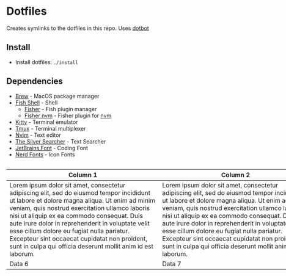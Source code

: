 # Dotfiles

Creates symlinks to the dotfiles in this repo. Uses [dotbot](https://github.com/anishathalye/dotbot)

## Install
- Install dotfiles: `./install`

## Dependencies
- [Brew](https://brew.sh) - MacOS package manager
- [Fish Shell](https://fishshell.com) - Shell
  - [Fisher](https://github.com/jorgebucaran/fisher) - Fish plugin manager
  - [Fisher nvm](https://github.com/jorgebucaran/nvm.fish) - Fisher plugin for [nvm](https://github.com/nvm-sh/nvm)
- [Kitty](https://sw.kovidgoyal.net/kitty) - Terminal emulator
- [Tmux](https://github.com/tmux/tmux/wiki) - Terminal multiplexer
- [Nvim](https://neovim.io) - Text editor
- [The Silver Searcher](https://github.com/ggreer/the_silver_searcher) - Text Searcher
- [JetBrains Font](https://www.jetbrains.com/lp/mono/#how-to-install) - Coding Font
- [Nerd Fonts](https://github.com/ryanoasis/nerd-fonts#option-4-homebrew-fonts) - Icon Fonts

<div style="width:2000px;overflow-x: auto;">
  
| Column 1 | Column 2 | Column 3 | Column 4 | Column 5 |
|----------|----------|----------|----------|----------|
| Lorem ipsum dolor sit amet, consectetur adipiscing elit, sed do eiusmod tempor incididunt ut labore et dolore magna aliqua. Ut enim ad minim veniam, quis nostrud exercitation ullamco laboris nisi ut aliquip ex ea commodo consequat. Duis aute irure dolor in reprehenderit in voluptate velit esse cillum dolore eu fugiat nulla pariatur. Excepteur sint occaecat cupidatat non proident, sunt in culpa qui officia deserunt mollit anim id est laborum.   | Lorem ipsum dolor sit amet, consectetur adipiscing elit, sed do eiusmod tempor incididunt ut labore et dolore magna aliqua. Ut enim ad minim veniam, quis nostrud exercitation ullamco laboris nisi ut aliquip ex ea commodo consequat. Duis aute irure dolor in reprehenderit in voluptate velit esse cillum dolore eu fugiat nulla pariatur. Excepteur sint occaecat cupidatat non proident, sunt in culpa qui officia deserunt mollit anim id est laborum.   | Lorem ipsum dolor sit amet, consectetur adipiscing elit, sed do eiusmod tempor incididunt ut labore et dolore magna aliqua. Ut enim ad minim veniam, quis nostrud exercitation ullamco laboris nisi ut aliquip ex ea commodo consequat. Duis aute irure dolor in reprehenderit in voluptate velit esse cillum dolore eu fugiat nulla pariatur. Excepteur sint occaecat cupidatat non proident, sunt in culpa qui officia deserunt mollit anim id est laborum.   | Lorem ipsum dolor sit amet, consectetur adipiscing elit, sed do eiusmod tempor incididunt ut labore et dolore magna aliqua. Ut enim ad minim veniam, quis nostrud exercitation ullamco laboris nisi ut aliquip ex ea commodo consequat. Duis aute irure dolor in reprehenderit in voluptate velit esse cillum dolore eu fugiat nulla pariatur. Excepteur sint occaecat cupidatat non proident, sunt in culpa qui officia deserunt mollit anim id est laborum.   | Lorem ipsum dolor sit amet, consectetur adipiscing elit, sed do eiusmod tempor incididunt ut labore et dolore magna aliqua. Ut enim ad minim veniam, quis nostrud exercitation ullamco laboris nisi ut aliquip ex ea commodo consequat. Duis aute irure dolor in reprehenderit in voluptate velit esse cillum dolore eu fugiat nulla pariatur. Excepteur sint occaecat cupidatat non proident, sunt in culpa qui officia deserunt mollit anim id est laborum.   |
| Data 6   | Data 7   | Data 8   | Data 9   | Data 10  |

</div>

